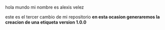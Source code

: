 hola mundo mi nombre es alexis velez

este es el tercer cambio de mi repositorio
**en esta ocasion generaremos la creacion de una etiqueta version 1.0.0**
